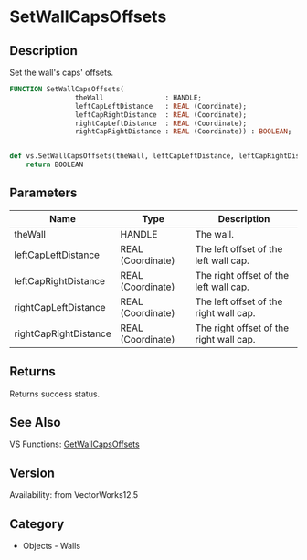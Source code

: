 # SetWallCapsOffsets

## Description
Set the wall's caps' offsets.

```pascal
FUNCTION SetWallCapsOffsets(
				theWall               : HANDLE;
				leftCapLeftDistance   : REAL (Coordinate);
				leftCapRightDistance  : REAL (Coordinate);
				rightCapLeftDistance  : REAL (Coordinate);
				rightCapRightDistance : REAL (Coordinate)) : BOOLEAN;
```

```python

def vs.SetWallCapsOffsets(theWall, leftCapLeftDistance, leftCapRightDistance, rightCapLeftDistance, rightCapRightDistance):
    return BOOLEAN
```

## Parameters
|Name|Type|Description|
|---|---|---|
|theWall|HANDLE|The wall.|
|leftCapLeftDistance|REAL (Coordinate)|The left offset of the left wall cap.|
|leftCapRightDistance|REAL (Coordinate)|The right offset of the left wall cap.|
|rightCapLeftDistance|REAL (Coordinate)|The left offset of the right wall cap.|
|rightCapRightDistance|REAL (Coordinate)|The right offset of the right wall cap.|

## Returns
Returns success status.

## See Also
VS Functions:
[GetWallCapsOffsets](GetWallCapsOffsets.md)

## Version
Availability: from VectorWorks12.5
## Category
* Objects - Walls

